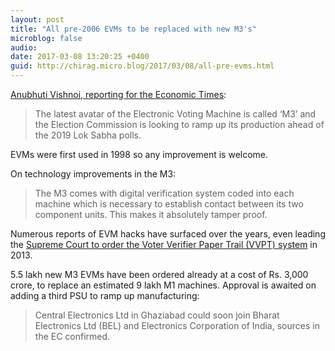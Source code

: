 ```yaml
---
layout: post
title: "All pre-2006 EVMs to be replaced with new M3's"
microblog: false
audio: 
date: 2017-03-08 13:20:25 +0400
guid: http://chirag.micro.blog/2017/03/08/all-pre-evms.html
---
```

<p><a href="http://economictimes.indiatimes.com/articleshow/57484337.cms?utm_source=contentofinterest&amp;utm_medium=text&amp;utm_campaign=cppst" target="_blank">Anubhuti Vishnoi, reporting for the Economic Times</a>:</p>
<blockquote>The latest avatar of the Electronic Voting Machine is called ‘M3’ and the Election Commission is looking to ramp up its production ahead of the 2019 Lok Sabha polls.</blockquote>
<p>EVMs were first used in 1998 so any improvement is welcome.</p>
<p>On technology improvements in the M3:</p>
<blockquote>The M3 comes with digital verification system coded into each machine which is necessary to establish contact between its two component units. This makes it absolutely tamper proof.</blockquote>
<p>Numerous reports of EVM hacks have surfaced over the years, even leading the <a href="https://www.eff.org/deeplinks/2013/10/supreme-court-india-voter-verifiable-paper-audit-trails-must-be-used" target="_blank">Supreme Court to order the Voter Verifier Paper Trail (VVPT) system</a> in 2013.</p>
<p>5.5 lakh new M3 EVMs have been ordered already at a cost of Rs. 3,000 crore, to replace an estimated 9 lakh M1 machines. Approval is awaited on adding a third PSU to ramp up manufacturing:</p>
<blockquote>Central Electronics Ltd in Ghaziabad could soon join Bharat Electronics Ltd (BEL) and Electronics Corporation of India, sources in the EC confirmed.</blockquote>
